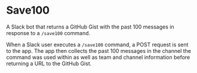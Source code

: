 # Save100

A Slack bot that returns a GitHub Gist with the past 100 messages in response to a `/save100` command.

When a Slack user executes a `/save100` command, a POST request is sent to the app. The app then collects the past 100 messages in the channel the command was used within as well as team and channel information before returning a URL to the GitHub Gist.
